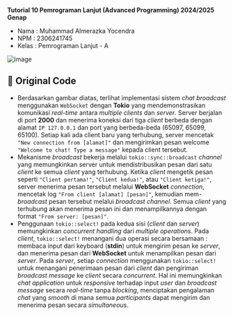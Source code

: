 **Tutorial 10 Pemrograman Lanjut (Advanced Programming) 2024/2025 Genap**
* Nama    : Muhammad Almerazka Yocendra
* NPM     : 2306241745
* Kelas   : Pemrograman Lanjut - A

![image](https://github.com/user-attachments/assets/7db1aedf-241d-4a24-b84b-de2eb66ab11c)

## 🍊 Original Code
- Berdasarkan gambar diatas, terlihat implementasi sistem _chat broadcast_ menggunakan `WebSocket` dengan **Tokio** yang mendemonstrasikan komunikasi _real-time_ antara _multiple clients_ dan _server_. Server berjalan di port **2000** dan menerima koneksi dari tiga _client_ berbeda dengan alamat `IP 127.0.0.1` dan port yang berbeda-beda (65097, 65099, 65100). Setiap kali ada client baru yang terhubung, server mencetak `"New connection from [alamat]"` dan mengirimkan pesan welcome `"Welcome to chat! Type a message"` kepada client tersebut.
- Mekanisme _broadcast_ bekerja melalui `tokio::sync::broadcast` _channel_ yang memungkinkan server untuk mendistribusikan pesan dari satu _client_ ke semua _client_ yang terhubung. Ketika _client_ mengetik pesan seperti `"Client pertama!"`, `"Client kedua!"`, atau `"Client ketiga!"`, server menerima pesan tersebut melalui **WebSocket** _connection_, mencetak log `"From client [alamat] [pesan]"`, kemudian mem-_broadcast_ pesan tersebut melalui _broadcast channel_. Semua _client_ yang terhubung akan menerima pesan ini dan menampilkannya dengan format `"From server: [pesan]"`.
- Penggunaan `tokio::select!` pada kedua sisi (_client_ dan _server_) memungkinkan _concurrent handling_ dari _multiple operations_. Pada _client_, `tokio::select!` menangani dua operasi secara bersamaan : membaca input dari keyboard (**stdin**) untuk mengirim pesan ke _server_, dan menerima pesan dari **WebSocket** untuk menampilkan pesan dari _server_. Pada _server_, setiap _connection_ menggunakan `tokio::select!` untuk menangani penerimaan pesan dari _client_ dan pengiriman _broadcast_ _message_ ke _client_ secara _concurrent_. Hal ini memungkinkan _chat application_ untuk _responsive_ terhadap input _user_ dan _broadcast message_ secara _real-time_ tanpa _blocking_, menciptakan pengalaman _chat_ yang _smooth_ di mana semua _participants_ dapat mengirim dan menerima pesan secara _simultaneous_.

